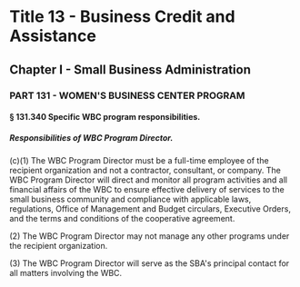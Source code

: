 
# Title 13 - Business Credit and Assistance
## Chapter I - Small Business Administration
### PART 131 - WOMEN'S BUSINESS CENTER PROGRAM
#### § 131.340 Specific WBC program responsibilities.
##### Responsibilities of WBC Program Director.

(c)(1) The WBC Program Director must be a full-time employee of the recipient organization and not a contractor, consultant, or company. The WBC Program Director will direct and monitor all program activities and all financial affairs of the WBC to ensure effective delivery of services to the small business community and compliance with applicable laws, regulations, Office of Management and Budget circulars, Executive Orders, and the terms and conditions of the cooperative agreement.

(2) The WBC Program Director may not manage any other programs under the recipient organization.

(3) The WBC Program Director will serve as the SBA's principal contact for all matters involving the WBC.
